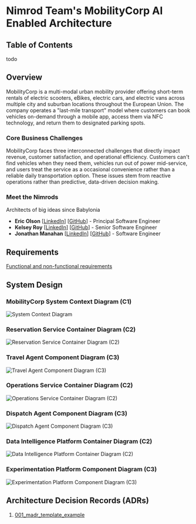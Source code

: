 # Nimrod Team's MobilityCorp AI Enabled Architecture

## Table of Contents

todo

## Overview

MobilityCorp is a multi-modal urban mobility provider offering short-term rentals of electric scooters, eBikes, electric cars, and electric vans across multiple city and suburban locations throughout the European Union. The company operates a "last-mile transport" model where customers can book vehicles on-demand through a mobile app, access them via NFC technology, and return them to designated parking spots.

### Core Business Challenges

MobilityCorp faces three interconnected challenges that directly impact revenue, customer satisfaction, and operational efficiency. Customers can't find vehicles when they need them, vehicles run out of power mid-service, and users treat the service as a occasional convenience rather than a reliable daily transportation option. These issues stem from reactive operations rather than predictive, data-driven decision making.

### Meet the Nimrods

Architects of big ideas since Babylonia

- **Eric Olson** [[LinkedIn](https://www.linkedin.com/in/olsoneric/)] [[GitHub](https://github.com/ericjohnolson)] - Principal Software Engineer
- **Kelsey Roy** [[LinkedIn](https://www.linkedin.com/in/kelseytroy/)] [[GitHub](https://github.com/kelseyroy)] - Senior Software Engineer
- **Jonathan Manahan** [[LinkedIn](https://www.linkedin.com/in/jonathan-manahan/)] [[GitHub](https://github.com/jonmanahan)] - Software Engineer

## Requirements

[Functional and non-functional requirements](/docs/requirements.md)

## System Design

### MobilityCorp System Context Diagram (C1)

![System Context Diagram](/docs/diagrams/c1-context.png "System Context Diagram")

### Reservation Service Container Diagram (C2)

![Reservation Service Container Diagram (C2)](/docs/diagrams/c2-res.png "Reservation Service Container Diagram (C2)")

### Travel Agent Component Diagram (C3)

![Travel Agent Component Diagram (C3)](/docs/diagrams/c3-travel-agent.png "Travel Agent Component Diagram (C3))")

### Operations Service Container Diagram (C2)

![Operations Service Container Diagram (C2)](/docs/diagrams/c2-ops.png "Operations Service Container Diagram (C2)")

### Dispatch Agent Component Diagram (C3)

![Dispatch Agent Component Diagram (C3)](/docs/diagrams/c3-dispatch-agent.png "Dispatch Agent Component Diagram (C3))")

### Data Intelligence Platform Container Diagram (C2)

![Data Intelligence Platform Container Diagram (C2)](/docs/diagrams/c2-data.png "Data Intelligence Platform Container Diagram (C2)")

### Experimentation Platform Component Diagram (C3)

![Experimentation Platform Component Diagram (C3)](/docs/diagrams/c3-exp.png "Experimentation Platform Component Diagram (C3)")

## Architecture Decision Records (ADRs)

1. [001_madr_template_example](/docs/decisions/madr-template.md)
